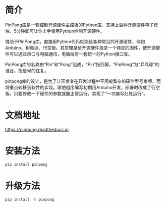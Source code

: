# 简介

PinPong库是一套控制开源硬件主控板的Python库，支持上百种开源硬件电子模块，5分钟即可让你上手使用Python控制开源硬件。

借助于PinPong库，直接用Python代码就能给各种常见的开源硬件，例如Arduino、树莓派、行空板。其原理是给开源硬件烧录一个特定的固件，使开源硬件可以通过串口与电脑通讯，电脑端有一套统一的Python接口库。

PinPong库的名称由“Pin”和“Pong”组成，“Pin”指引脚，“PinPong”为“乒乓球”的谐音，指信号的往复。

pinpong库的设计，是为了让开发者在开发过程中不用被繁杂的硬件型号束缚，而将重点转移到软件的实现。哪怕程序编写初期用Arduino开发，部署时改成了行空板，只要修改一下硬件的参数就能正常运行，实现了“一次编写处处运行”。

# 文档地址

https://pinpong.readthedocs.io



# 安装方法
```bash
pip install pinpong
```

# 升级方法
```bash
pip install -U pinpong
